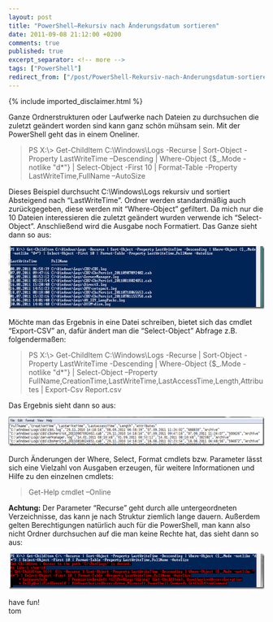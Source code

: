 ```yaml
---
layout: post
title: "PowerShell–Rekursiv nach Änderungsdatum sortieren"
date: 2011-09-08 21:12:00 +0200
comments: true
published: true
excerpt_separator: <!-- more -->
tags: ["PowerShell"]
redirect_from: ["/post/PowerShell-Rekursiv-nach-Anderungsdatum-sortieren", "/post/powershell-rekursiv-nach-anderungsdatum-sortieren"]
---
```

<!-- more -->
{% include imported_disclaimer.html %}
<p>Ganze Ordnerstrukturen oder Laufwerke nach Dateien zu durchsuchen die zuletzt ge&auml;ndert worden sind kann ganz sch&ouml;n m&uuml;hsam sein. Mit der PowerShell geht das in einem Oneliner.</p>
<blockquote>
<p>PS X:\&gt; Get-ChildItem C:\Windows\Logs -Recurse | Sort-Object -Property LastWriteTime &ndash;Descending | Where-Object {$_.Mode -notlike "d*"} | Select-Object -First 10 | Format-Table -Property LastWriteTime,FullName &ndash;AutoSize</p>
</blockquote>
<p>Dieses Beispiel durchsucht C:\Windows\Logs rekursiv und sortiert Absteigend nach &ldquo;LastWriteTime&rdquo;. Ordner werden standardm&auml;&szlig;ig auch zur&uuml;ckgegeben, diese werden mit &ldquo;Where-Object&rdquo; gefiltert. Da mich nur die 10 Dateien interessieren die zuletzt ge&auml;ndert wurden verwende ich &ldquo;Select-Object&rdquo;. Anschlie&szlig;end wird die Ausgabe noch Formatiert. Das Ganze sieht dann so aus:</p>
<p><a href="/assets/image_342.png"><img style="background-image: none; padding-left: 0px; padding-right: 0px; display: inline; padding-top: 0px; border-width: 0px;" title="image" src="/assets/image_thumb_340.png" border="0" alt="image" width="644" height="124" /></a></p>
<p>M&ouml;chte man das Ergebnis in eine Datei schreiben, bietet sich das cmdlet &ldquo;Export-CSV&rdquo; an, daf&uuml;r &auml;ndert man die &ldquo;Select-Object&rdquo; Abfrage z.B. folgenderma&szlig;en:</p>
<blockquote>
<p>PS X:\&gt; Get-ChildItem C:\Windows\Logs -Recurse | Sort-Object -Property LastWriteTime -Descending | Where-Object {$_.Mode -notlike "d*"} | Select-Object &ndash;Property FullName,CreationTime,LastWriteTime,LastAccessTime,Length,Attributes | Export-Csv Report.csv</p>
</blockquote>
<p>Das Ergebnis sieht dann so aus:</p>
<p><a href="/assets/image_343.png"><img style="background-image: none; padding-left: 0px; padding-right: 0px; display: inline; padding-top: 0px; border-width: 0px;" title="image" src="/assets/image_thumb_341.png" border="0" alt="image" width="644" height="58" /></a></p>
<p>Durch &Auml;nderungen der Where, Select, Format cmdlets bzw. Parameter l&auml;sst sich eine Vielzahl von Ausgaben erzeugen, f&uuml;r weitere Informationen und Hilfe zu den einzelnen cmdlets:</p>
<blockquote>
<p>Get-Help cmdlet &ndash;Online</p>
</blockquote>
<p><strong>Achtung:</strong> Der Parameter &ldquo;Recurse&rdquo; geht durch alle untergeordneten Verzeichnisse, das kann je nach Struktur ziemlich lange dauern. Au&szlig;erdem gelten Berechtigungen nat&uuml;rlich auch f&uuml;r die PowerShell, man kann also nicht Ordner durchsuchen auf die man keine Rechte hat, das sieht dann so aus:</p>
<p><a href="/assets/image_344.png"><img style="background-image: none; padding-left: 0px; padding-right: 0px; display: inline; padding-top: 0px; border: 0px;" title="image" src="/assets/image_thumb_342.png" border="0" alt="image" width="644" height="70" /></a></p>
<p>have fun!    <br />tom</p>
